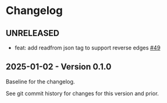 # Changelog

## UNRELEASED

- feat: add readfrom json tag to support reverse edges [#49](https://github.com/hypermodeinc/modusDB/pull/49)

## 2025-01-02 - Version 0.1.0

Baseline for the changelog.

See git commit history for changes for this version and prior.
